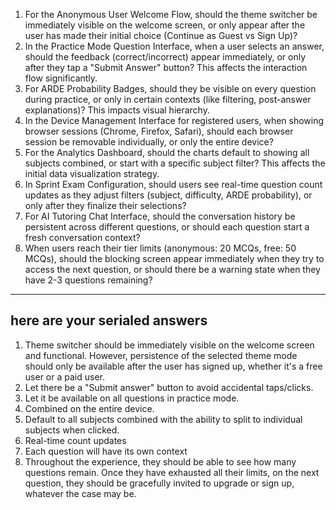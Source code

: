 1. For the Anonymous User Welcome Flow, should the theme switcher be immediately visible on the welcome screen, or only appear after the user has made their initial choice (Continue as Guest vs Sign Up)?
2. In the Practice Mode Question Interface, when a user selects an answer, should the feedback (correct/incorrect) appear immediately, or only after they tap a "Submit Answer" button? This affects the interaction flow significantly.
3. For ARDE Probability Badges, should they be visible on every question during practice, or only in certain contexts (like filtering, post-answer explanations)? This impacts visual hierarchy.
4. In the Device Management Interface for registered users, when showing browser sessions (Chrome, Firefox, Safari), should each browser session be removable individually, or only the entire device?
5. For the Analytics Dashboard, should the charts default to showing all subjects combined, or start with a specific subject filter? This affects the initial data visualization strategy.
6. In Sprint Exam Configuration, should users see real-time question count updates as they adjust filters (subject, difficulty, ARDE probability), or only after they finalize their selections?
7. For AI Tutoring Chat Interface, should the conversation history be persistent across different questions, or should each question start a fresh conversation context?
8. When users reach their tier limits (anonymous: 20 MCQs, free: 50 MCQs), should the blocking screen appear immediately when they try to access the next question, or should there be a warning state when they have 2-3 questions remaining?
---
## here are your serialed answers
1. Theme switcher should be immediately visible on the welcome screen and functional. However, persistence of the selected theme mode should only be available after the user has signed up, whether it's a free user or a paid user. 
2. Let there be a "Submit answer" button to avoid accidental taps/clicks.
3. Let it be available on all questions in practice mode.
4. Combined on the entire device.
5. Default to all subjects combined with the ability to split to individual subjects when clicked.
6. Real-time count updates
7. Each question will have its own context
8. Throughout the experience, they should be able to see how many questions remain. Once they have exhausted all their limits, on the next question, they should be gracefully invited to upgrade or sign up, whatever the case may be.